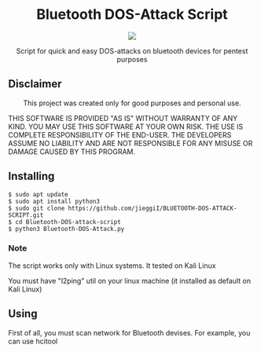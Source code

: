 <h1 align="center" size="10px">Bluetooth DOS-Attack Script</h1>
<p align="center">
  <a href="https://python.org">
    <img src="https://img.shields.io/pypi/pyversions/Django.svg">
  </a>
</p>
<p align="center">Script for quick and easy DOS-attacks on bluetooth devices for pentest purposes</p>

## Disclaimer
<p align="center">This project was created only for good purposes and personal use.</p>

THIS SOFTWARE IS PROVIDED "AS IS" WITHOUT WARRANTY OF ANY KIND. YOU MAY USE THIS SOFTWARE AT YOUR OWN RISK. THE USE IS COMPLETE RESPONSIBILITY OF THE END-USER. THE DEVELOPERS ASSUME NO LIABILITY AND ARE NOT RESPONSIBLE FOR ANY MISUSE OR DAMAGE CAUSED BY THIS PROGRAM.
## Installing

```
$ sudo apt update
$ sudo apt install python3
$ sudo git clone https://github.com/jieggiI/BLUETOOTH-DOS-ATTACK-SCRIPT.git
$ cd Bluetooth-DOS-attack-script
$ python3 Bluetooth-DOS-Attack.py
```
### Note
<p>The script works only with Linux systems. It tested on Kali Linux</p>
<p>You must have "l2ping" util on your linux machine (it installed as default on Kali Linux)</p>

## Using
<p>First of all, you must scan network for Bluetooth devises. For example, you can use hcitool</p>


